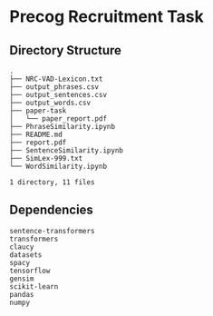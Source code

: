 # Precog Recruitment Task

## Directory Structure

```
.
├── NRC-VAD-Lexicon.txt
├── output_phrases.csv
├── output_sentences.csv
├── output_words.csv
├── paper-task
│   └── paper_report.pdf
├── PhraseSimilarity.ipynb
├── README.md
├── report.pdf
├── SentenceSimilarity.ipynb
├── SimLex-999.txt
└── WordSimilarity.ipynb

1 directory, 11 files
```

## Dependencies

```
sentence-transformers
transformers
claucy
datasets
spacy
tensorflow
gensim
scikit-learn
pandas
numpy
```
